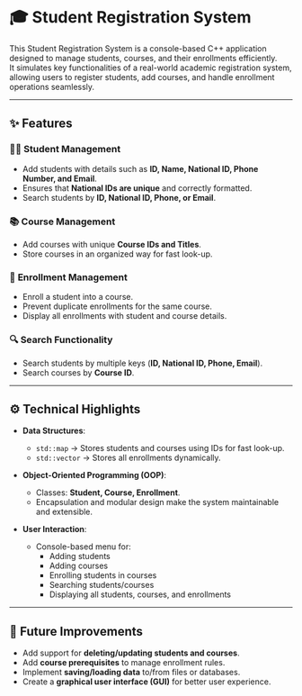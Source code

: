 # 🎓 **Student Registration System**

This Student Registration System is a console-based C++ application designed to manage students, courses, and their enrollments efficiently.  
It simulates key functionalities of a real-world academic registration system, allowing users to register students, add courses, and handle enrollment operations seamlessly.  

---

## ✨ **Features**

### 👩‍🎓 **Student Management**
- Add students with details such as **ID, Name, National ID, Phone Number, and Email**.  
- Ensures that **National IDs are unique** and correctly formatted.  
- Search students by **ID, National ID, Phone, or Email**.  

### 📚 **Course Management**
- Add courses with unique **Course IDs and Titles**.  
- Store courses in an organized way for fast look-up.  

### 📝 **Enrollment Management**
- Enroll a student into a course.  
- Prevent duplicate enrollments for the same course.  
- Display all enrollments with student and course details.  

### 🔍 **Search Functionality**
- Search students by multiple keys (**ID, National ID, Phone, Email**).  
- Search courses by **Course ID**.  

---

## ⚙️ **Technical Highlights**

- **Data Structures**:  
  - `std::map` → Stores students and courses using IDs for fast look-up.  
  - `std::vector` → Stores all enrollments dynamically.  

- **Object-Oriented Programming (OOP)**:  
  - Classes: **Student, Course, Enrollment**.  
  - Encapsulation and modular design make the system maintainable and extensible.  

- **User Interaction**:  
  - Console-based menu for:  
    - Adding students  
    - Adding courses  
    - Enrolling students in courses  
    - Searching students/courses  
    - Displaying all students, courses, and enrollments  

---

## 🚀 **Future Improvements**

- Add support for **deleting/updating students and courses**.  
- Add **course prerequisites** to manage enrollment rules.  
- Implement **saving/loading data** to/from files or databases.  
- Create a **graphical user interface (GUI)** for better user experience.  
